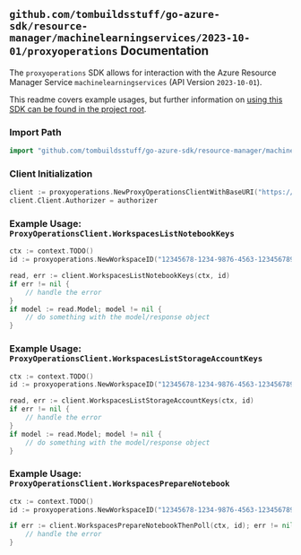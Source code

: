 
## `github.com/tombuildsstuff/go-azure-sdk/resource-manager/machinelearningservices/2023-10-01/proxyoperations` Documentation

The `proxyoperations` SDK allows for interaction with the Azure Resource Manager Service `machinelearningservices` (API Version `2023-10-01`).

This readme covers example usages, but further information on [using this SDK can be found in the project root](https://github.com/tombuildsstuff/go-azure-sdk/tree/main/docs).

### Import Path

```go
import "github.com/tombuildsstuff/go-azure-sdk/resource-manager/machinelearningservices/2023-10-01/proxyoperations"
```


### Client Initialization

```go
client := proxyoperations.NewProxyOperationsClientWithBaseURI("https://management.azure.com")
client.Client.Authorizer = authorizer
```


### Example Usage: `ProxyOperationsClient.WorkspacesListNotebookKeys`

```go
ctx := context.TODO()
id := proxyoperations.NewWorkspaceID("12345678-1234-9876-4563-123456789012", "example-resource-group", "workspaceValue")

read, err := client.WorkspacesListNotebookKeys(ctx, id)
if err != nil {
	// handle the error
}
if model := read.Model; model != nil {
	// do something with the model/response object
}
```


### Example Usage: `ProxyOperationsClient.WorkspacesListStorageAccountKeys`

```go
ctx := context.TODO()
id := proxyoperations.NewWorkspaceID("12345678-1234-9876-4563-123456789012", "example-resource-group", "workspaceValue")

read, err := client.WorkspacesListStorageAccountKeys(ctx, id)
if err != nil {
	// handle the error
}
if model := read.Model; model != nil {
	// do something with the model/response object
}
```


### Example Usage: `ProxyOperationsClient.WorkspacesPrepareNotebook`

```go
ctx := context.TODO()
id := proxyoperations.NewWorkspaceID("12345678-1234-9876-4563-123456789012", "example-resource-group", "workspaceValue")

if err := client.WorkspacesPrepareNotebookThenPoll(ctx, id); err != nil {
	// handle the error
}
```
